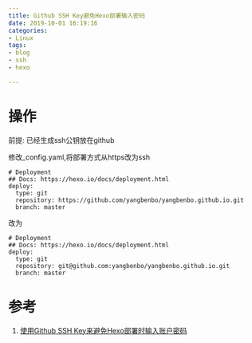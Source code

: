 ```yaml
---
title: Github SSH Key避免Hexo部署输入密码
date: 2019-10-01 16:19:16
categories:
- Linux
tags:
- blog
- ssh
- hexo

---
```

# 操作
前提: 已经生成ssh公钥放在github

修改_config.yaml,将部署方式从https改为ssh
    
    # Deployment
    ## Docs: https://hexo.io/docs/deployment.html
    deploy:
      type: git
      repository: https://github.com/yangbenbo/yangbenbo.github.io.git
      branch: master
      
改为

    # Deployment
    ## Docs: https://hexo.io/docs/deployment.html
    deploy:
      type: git
      repository: git@github.com:yangbenbo/yangbenbo.github.io.git
      branch: master            
      
# 参考
1. [使用Github SSH Key来避免Hexo部署时输入账户密码](https://www.cnblogs.com/yaoel/p/5381826.html)      
